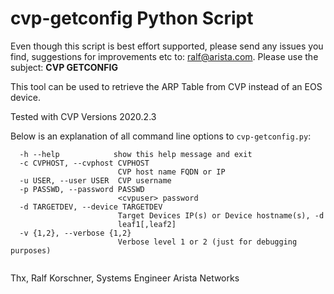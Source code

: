 # cvp-getconfig Python Script

Even though this script is best effort supported, please send any issues you find, suggestions for improvements etc to: [ralf@arista.com](mailto:ralf@arista.com).  Please use the subject: **CVP GETCONFIG**

This tool can be used to retrieve the ARP Table from CVP instead of an EOS device.

Tested with CVP Versions 2020.2.3

Below is an explanation of all command line options to `cvp-getconfig.py`:

```
  -h --help            show this help message and exit
  -c CVPHOST, --cvphost CVPHOST
                        CVP host name FQDN or IP
  -u USER, --user USER  CVP username
  -p PASSWD, --password PASSWD
                        <cvpuser> password
  -d TARGETDEV, --device TARGETDEV
                        Target Devices IP(s) or Device hostname(s), -d
                        leaf1[,leaf2]
  -v {1,2}, --verbose {1,2}
                        Verbose level 1 or 2 (just for debugging purposes)


```

Thx, Ralf Korschner, Systems Engineer Arista Networks


 
